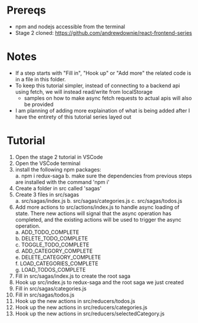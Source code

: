 # Prereqs
- npm and nodejs accessible from the terminal
- Stage 2 cloned: https://github.com/andrewdownie/react-frontend-series

# Notes
* If a step starts with "Fill in", "Hook up" or "Add more" the related code is in a file in this folder.
* To keep this tutorial simpler, instead of connecting to a backend api using fetch, we will instead read/write from localStorage  
    * samples on how to make async fetch requests to actual apis will also be provided
* I am planning of adding more explaination of what is being added after I have the entirety of this tutorial series layed out

# Tutorial
1. Open the stage 2 tutorial in VSCode  
2. Open the VSCode terminal
3. install the following npm packages:  
    a. npm i redux-saga
    b. make sure the dependencies from previous steps are installed with the command 'npm i'
4. Create a folder in src called 'sagas'
5. Create 3 files in src/sagas  
    a. src/sagas/index.js
    b. src/sagas/categories.js
    c. src/sagas/todos.js
6. Add more actions to src/actions/index.js to handle async loading of state. There new actions will signal that the async operation has completed, and the existing actions will be used to trigger the async operation.  
    a. ADD_TODO_COMPLETE  
    b. DELETE_TODO_COMPLETE  
    c. TOGGLE_TODO_COMPLETE  
    d. ADD_CATEGORY_COMPLETE  
    e. DELETE_CATEGORY_COMPLETE  
    f. LOAD_CATEGORIES_COMPLETE  
    g. LOAD_TODOS_COMPLETE
7. Fill in src/sagas/index.js to create the root saga
8. Hook up src/index.js to redux-saga and the root saga we just created
9. Fill in src/sagas/categories.js
10. Fill in src/sagas/todos.js
11. Hook up the new actions in src/reducers/todos.js
12. Hook up the new actions in src/reducers/categories.js
13. Hook up the new actions in src/reducers/selectedCategory.js